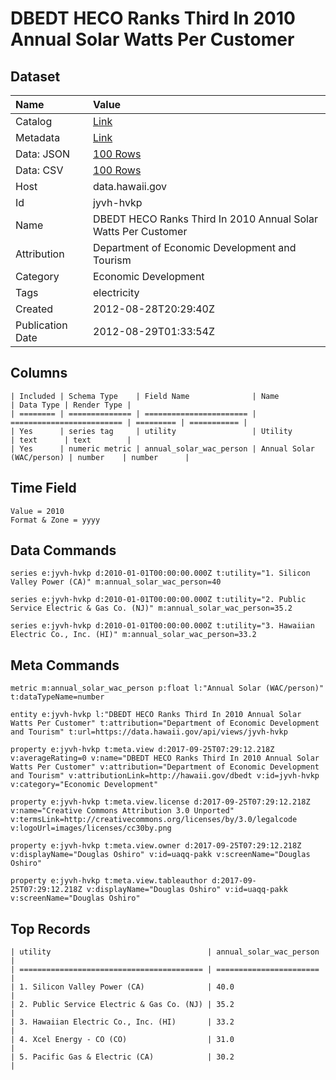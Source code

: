 # DBEDT HECO Ranks Third In 2010 Annual Solar Watts Per Customer

## Dataset

| Name | Value |
| :--- | :---- |
| Catalog | [Link](https://catalog.data.gov/dataset/dbedt-heco-ranks-third-in-2010-annual-solar-watts-per-customer-bf5dd) |
| Metadata | [Link](https://data.hawaii.gov/api/views/jyvh-hvkp) |
| Data: JSON | [100 Rows](https://data.hawaii.gov/api/views/jyvh-hvkp/rows.json?max_rows=100) |
| Data: CSV | [100 Rows](https://data.hawaii.gov/api/views/jyvh-hvkp/rows.csv?max_rows=100) |
| Host | data.hawaii.gov |
| Id | jyvh-hvkp |
| Name | DBEDT HECO Ranks Third In 2010 Annual Solar Watts Per Customer |
| Attribution | Department of Economic Development and Tourism |
| Category | Economic Development |
| Tags | electricity |
| Created | 2012-08-28T20:29:40Z |
| Publication Date | 2012-08-29T01:33:54Z |

## Columns

```ls
| Included | Schema Type    | Field Name              | Name                      | Data Type | Render Type |
| ======== | ============== | ======================= | ========================= | ========= | =========== |
| Yes      | series tag     | utility                 | Utility                   | text      | text        |
| Yes      | numeric metric | annual_solar_wac_person | Annual Solar (WAC/person) | number    | number      |
```

## Time Field

```ls
Value = 2010
Format & Zone = yyyy
```

## Data Commands

```ls
series e:jyvh-hvkp d:2010-01-01T00:00:00.000Z t:utility="1. Silicon Valley Power (CA)" m:annual_solar_wac_person=40

series e:jyvh-hvkp d:2010-01-01T00:00:00.000Z t:utility="2. Public Service Electric & Gas Co. (NJ)" m:annual_solar_wac_person=35.2

series e:jyvh-hvkp d:2010-01-01T00:00:00.000Z t:utility="3. Hawaiian Electric Co., Inc. (HI)" m:annual_solar_wac_person=33.2
```

## Meta Commands

```ls
metric m:annual_solar_wac_person p:float l:"Annual Solar (WAC/person)" t:dataTypeName=number

entity e:jyvh-hvkp l:"DBEDT HECO Ranks Third In 2010 Annual Solar Watts Per Customer" t:attribution="Department of Economic Development and Tourism" t:url=https://data.hawaii.gov/api/views/jyvh-hvkp

property e:jyvh-hvkp t:meta.view d:2017-09-25T07:29:12.218Z v:averageRating=0 v:name="DBEDT HECO Ranks Third In 2010 Annual Solar Watts Per Customer" v:attribution="Department of Economic Development and Tourism" v:attributionLink=http://hawaii.gov/dbedt v:id=jyvh-hvkp v:category="Economic Development"

property e:jyvh-hvkp t:meta.view.license d:2017-09-25T07:29:12.218Z v:name="Creative Commons Attribution 3.0 Unported" v:termsLink=http://creativecommons.org/licenses/by/3.0/legalcode v:logoUrl=images/licenses/cc30by.png

property e:jyvh-hvkp t:meta.view.owner d:2017-09-25T07:29:12.218Z v:displayName="Douglas Oshiro" v:id=uaqq-pakk v:screenName="Douglas Oshiro"

property e:jyvh-hvkp t:meta.view.tableauthor d:2017-09-25T07:29:12.218Z v:displayName="Douglas Oshiro" v:id=uaqq-pakk v:screenName="Douglas Oshiro"
```

## Top Records

```ls
| utility                                   | annual_solar_wac_person | 
| ========================================= | ======================= | 
| 1. Silicon Valley Power (CA)              | 40.0                    | 
| 2. Public Service Electric & Gas Co. (NJ) | 35.2                    | 
| 3. Hawaiian Electric Co., Inc. (HI)       | 33.2                    | 
| 4. Xcel Energy - CO (CO)                  | 31.0                    | 
| 5. Pacific Gas & Electric (CA)            | 30.2                    | 
```